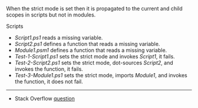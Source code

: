 
When the strict mode is set then it is propagated to the current and child
scopes in scripts but not in modules.

Scripts

- *Script1.ps1* reads a missing variable.
- *Script2.ps1* defines a function that reads a missing variable.
- *Module1.psm1* defines a function that reads a missing variable.
- *Test-1-Script1.ps1* sets the strict mode and invokes *Script1*, it fails.
- *Test-2-Script2.ps1* sets the strict mode, dot-sources *Script2*, and invokes the function, it fails.
- *Test-3-Module1.ps1* sets the strict mode, imports *Module1*, and invokes the function, it does not fail.

---

- Stack Overflow [question](http://stackoverflow.com/questions/30875599/set-strict-mode-in-powershell-for-all-modules)

